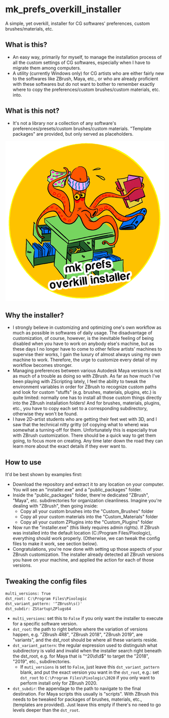# mk_prefs_overkill_installer
A simple, yet overkill, installer for CG softwares' preferences, custom brushes/materials, etc.

## What is this?

- An easy way, primarily for myself, to manage the installation process of all the custom settings of CG softwares, especially when I have to migrate them among computers.
- A utility (currently Windows only) for CG artists who are either fairly new to the softwares like ZBrush, Maya, etc., or who are already proficient with these softwares but do not want to bother to remember exactly where to copy the preferences/custom brushes/custom materials, etc. into.

## What is this not?

- It's not a library nor a collection of any software's preferences/presets/custom brushes/custom materials. "Template packages" are provided, but only served as placeholders.

![](./img/mk_prefs_overkill_installer_mascot.png)

## Why the installer?

- I strongly believe in customizing and optimizing one's own workflow as much as possible in softwares of daily usage. The disadvantage of customization, of course, however, is the inevitable feeling of being disabled when you have to work on anybody else's machine, but as these days I no longer have to come to other fellow artists' machines to supervise their works, I gain the luxury of almost always using my own machine to work. Therefore, the urge to customize every detail of my workflow becomes stronger.
- Managing preferences between various Autodesk Maya versions is not as much of a trouble as doing so with ZBrush. As far as how much I've been playing with ZScripting lately, I feel the ability to tweak the environment variables in order for ZBrush to recognize custom paths and look for custom "stuffs" (e.g. brushes, materials, plugins, etc.) is quite limited: normally one has to install all those custom things directly into the ZBrush installation folders! And for brushes, materials, plugins, etc., you have to copy each set to a corresponding subdirectory, otherwise they won't be found.
- I have 2D-artist students who are getting their feet wet with 3D, and I saw that the technical nitty gritty (of copying what to where) was somewhat a turning-off for them. Unfortunately this is especially true with ZBrush customization. There should be a quick way to get them going, to focus more on creating. Any time later down the road they can learn more about the exact details if they ever want to.

## How to use

It'd be best shown by examples first:

- Download the repository and extract it to any location on your computer. You will see an "installer.exe" and a "public_packages" folder.
- Inside the "public_packages" folder, there're dedicated "ZBrush", "Maya", etc. subdirectories for organization cleanliness. Imagine you're dealing with "ZBrush", then going inside:
    - Copy all your custom brushes into the "Custom_Brushes" folder
    - Copy all your custom materials into the "Custom_Materials" folder
    - Copy all your custom ZPlugins into the "Custom_Plugins" folder
- Now run the "installer.exe" (this likely requires admin rights). If ZBrush was installed into the default location (C:/Program Files/Pixologic), everything should work properly. (Otherwise, we can tweak the config files to make it work, see section below).
- Congratulations, you're now done with setting up those aspects of your ZBrush customization. The installer already detected all ZBrush versions you have on your machine, and applied the action for each of those versions.

## Tweaking the config files

    multi_versions: True
    dst_root: C:\Program Files\Pixologic
    dst_variant_pattern: '^ZBrush\s()'
    dst_subdir: ZStartup\ZPlugs64

- `multi_versions`: set this to `False` if you only want the installer to execute for a specific software version.
- `dst_root`: the path to right before where the variation of versions happen, e.g. "ZBrush 4R8", "ZBrush 2018", "ZBrush 2019", are "variants", and the dst_root should be where all these variants reside.
- `dst_variant_pattern`: the regular expression used to distinguish what subdirectory is valid and invalid when the installer search right beneath the dst_root, e.g. for Maya that is "^20\d\d$" to target the "2018", "2019", etc., subdirectories.
    - If `muti_versions` is set to `False`, just leave this `dst_variant_pattern` blank, and put the exact version you want in the `dst_root`, e.g.: set `dst_root` to `C:\Program Files\Pixologic\2020` if you only want to perform install only for ZBrush 2020.
- `dst_subdir`: the appendage to the path to navigate to the final destination. For Maya scripts this usually is "scripts". With ZBrush this needs to be tweaked for packages of brushes, materials, etc., (templates are provided). Just leave this empty if there's no need to go levels deeper than the `dst_root`.
